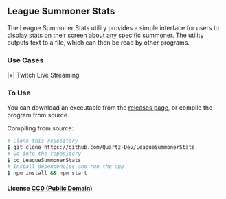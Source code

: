 ## League Summoner Stats

The League Summoner Stats utility provides a simple interface for users to 
display stats on their screen about any specific summoner. The utility outputs 
text to a file, which can then be read by other programs.

### Use Cases

[x] Twitch Live Streaming

### To Use

You can download an executable from the [releases 
page](https://help.github.com/articles/basic-writing-and-formatting-syntax/), 
or compile the program from source.

Compiling from source:
```bash
# Clone this repository
$ git clone https://github.com/Quartz-Dev/LeagueSummonerStats
# Go into the repository
$ cd LeagueSummonerStats
# Install dependencies and run the app
$ npm install && npm start
```

#### License [CC0 (Public Domain)](LICENSE.md)
